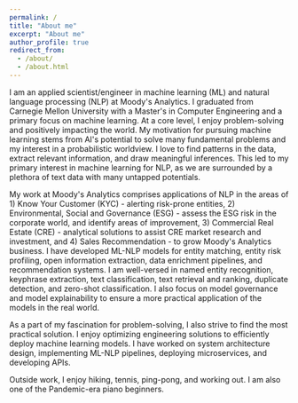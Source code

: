 ```yaml
---
permalink: /
title: "About me"
excerpt: "About me"
author_profile: true
redirect_from: 
  - /about/
  - /about.html
---
```



I am an applied scientist/engineer in machine learning (ML) and natural language processing (NLP) at Moody's Analytics. I graduated from Carnegie Mellon University with a Master's in Computer Engineering and a primary focus on machine learning. At a core level, I enjoy problem-solving and positively impacting the world. My motivation for pursuing machine learning stems from AI's potential to solve many fundamental problems and my interest in a probabilistic worldview. I love to find patterns in the data, extract relevant information, and draw meaningful inferences. This led to my primary interest in machine learning for NLP, as we are surrounded by a plethora of text data with many untapped potentials. 

My work at Moody's Analytics comprises applications of NLP in the areas of 1) Know Your Customer (KYC) - alerting risk-prone entities, 2) Environmental, Social and Governance (ESG) - assess the ESG risk in the corporate world, and identify areas of improvement, 3) Commercial Real Estate (CRE) - analytical solutions to assist CRE market research and investment, and 4) Sales Recommendation - to grow Moody's Analytics business. I have developed ML-NLP models for entity matching, entity risk profiling, open information extraction, data enrichment pipelines, and recommendation systems. I am well-versed in named entity recognition, keyphrase extraction, text classification, text retrieval and ranking, duplicate detection, and zero-shot classification. I also focus on model governance and model explainability to ensure a more practical application of the models in the real world. 

As a part of my fascination for problem-solving, I also strive to find the most practical solution. I enjoy optimizing engineering solutions to efficiently deploy machine learning models. I have worked on system architecture design, implementing ML-NLP pipelines, deploying microservices, and developing APIs. 

Outside work, I enjoy hiking, tennis, ping-pong, and working out. I am also one of the Pandemic-era piano beginners. 
